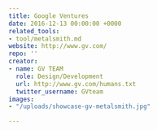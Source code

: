 ```yaml
---
title: Google Ventures
date: 2016-12-13 00:00:00 +0000
related_tools:
- tool/metalsmith.md
website: http://www.gv.com/
repo: ''
creator:
- name: GV TEAM
  role: Design/Development
  url: http://www.gv.com/humans.txt
  twitter_username: GVteam
images:
- "/uploads/showcase-gv-metalsmith.jpg"

---
```

